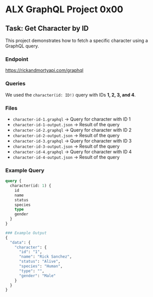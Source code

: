 # ALX GraphQL Project 0x00

## Task: Get Character by ID

This project demonstrates how to fetch a specific character using a GraphQL query.

### Endpoint
https://rickandmortyapi.com/graphql


### Queries
We used the `character(id: ID!)` query with IDs **1, 2, 3, and 4**.

### Files
- `character-id-1.graphql` → Query for character with ID 1  
- `character-id-1-output.json` → Result of the query  
- `character-id-2.graphql` → Query for character with ID 2  
- `character-id-2-output.json` → Result of the query  
- `character-id-3.graphql` → Query for character with ID 3  
- `character-id-3-output.json` → Result of the query  
- `character-id-4.graphql` → Query for character with ID 4  
- `character-id-4-output.json` → Result of the query  

### Example Query
```graphql
query {
  character(id: 1) {
    id
    name
    status
    species
    type
    gender
  }
}

### Example Output
{
  "data": {
    "character": {
      "id": "1",
      "name": "Rick Sanchez",
      "status": "Alive",
      "species": "Human",
      "type": "",
      "gender": "Male"
    }
  }
}


